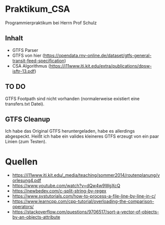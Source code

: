 # Praktikum_CSA

Programmierpraktikum bei Herrn Prof Schulz

## Inhalt

- GTFS Parser
- GTFS von hier (https://opendata.rnv-online.de/dataset/gtfs-general-transit-feed-specification)
- CSA Algorithmus (https://i11www.iti.kit.edu/extra/publications/dpsw-isftr-13.pdf)


## TO DO

GTFS Footpath sind nicht vorhanden (normalerweise existiert eine transfers.txt Datei).

## GTFS Cleanup

Ich habe das Original GTFS heruntergeladen, habe es allerdings abgespeckt. Heißt ich habe ein valides kleineres GTFS erzeugt von ein paar Linien (zum Testen).


# Quellen

- https://i11www.iti.kit.edu/_media/teaching/sommer2014/routenplanung/vorlesung4.pdf
- https://www.youtube.com/watch?v=dQw4w9WgXcQ
- https://newbedev.com/c-split-string-by-regex
- https://www.systutorials.com/how-to-process-a-file-line-by-line-in-c/
- https://www.learncpp.com/cpp-tutorial/overloading-the-comparison-operators/
- https://stackoverflow.com/questions/9706517/sort-a-vector-of-objects-by-an-objects-attribute